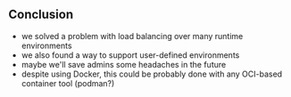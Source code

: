 ## Conclusion

- we solved a problem with load balancing over many runtime environments
- we also found a way to support user-defined environments
- maybe we'll save admins some headaches in the future
- despite using Docker, this could be probably done with any OCI-based container 
  tool (podman?)
